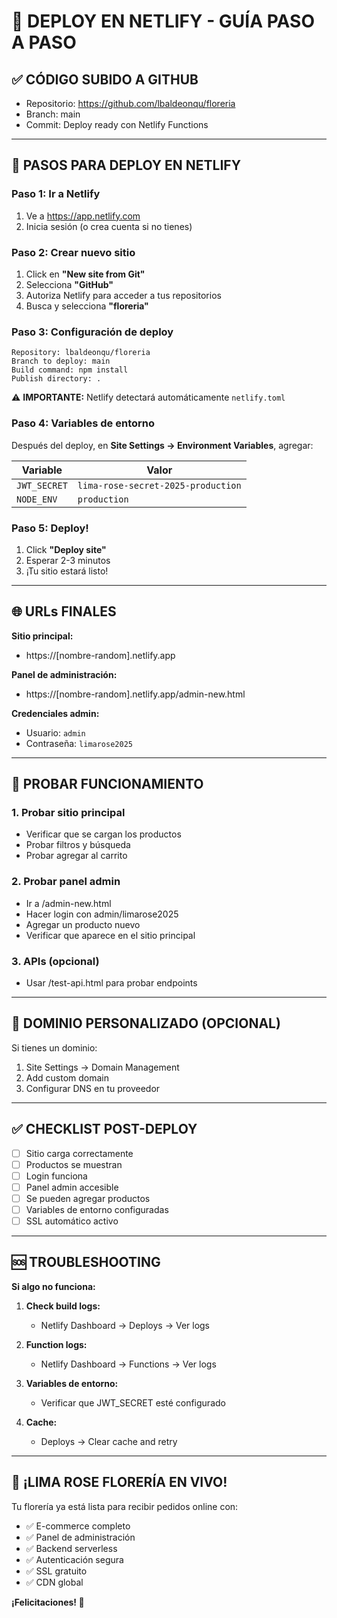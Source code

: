 # 🎉 DEPLOY EN NETLIFY - GUÍA PASO A PASO

## ✅ CÓDIGO SUBIDO A GITHUB
- Repositorio: https://github.com/lbaldeonqu/floreria
- Branch: main
- Commit: Deploy ready con Netlify Functions

---

## 🚀 PASOS PARA DEPLOY EN NETLIFY

### **Paso 1: Ir a Netlify**
1. Ve a https://app.netlify.com
2. Inicia sesión (o crea cuenta si no tienes)

### **Paso 2: Crear nuevo sitio**
1. Click en **"New site from Git"**
2. Selecciona **"GitHub"** 
3. Autoriza Netlify para acceder a tus repositorios
4. Busca y selecciona **"floreria"**

### **Paso 3: Configuración de deploy**
```
Repository: lbaldeonqu/floreria
Branch to deploy: main
Build command: npm install
Publish directory: .
```

⚠️ **IMPORTANTE:** Netlify detectará automáticamente `netlify.toml`

### **Paso 4: Variables de entorno**
Después del deploy, en **Site Settings → Environment Variables**, agregar:

| Variable | Valor |
|----------|-------|
| `JWT_SECRET` | `lima-rose-secret-2025-production` |
| `NODE_ENV` | `production` |

### **Paso 5: Deploy!**
1. Click **"Deploy site"**
2. Esperar 2-3 minutos
3. ¡Tu sitio estará listo!

---

## 🌐 URLs FINALES

**Sitio principal:**
- https://[nombre-random].netlify.app

**Panel de administración:**
- https://[nombre-random].netlify.app/admin-new.html

**Credenciales admin:**
- Usuario: `admin`
- Contraseña: `limarose2025`

---

## 🧪 PROBAR FUNCIONAMIENTO

### 1. Probar sitio principal
- Verificar que se cargan los productos
- Probar filtros y búsqueda
- Probar agregar al carrito

### 2. Probar panel admin
- Ir a /admin-new.html
- Hacer login con admin/limarose2025
- Agregar un producto nuevo
- Verificar que aparece en el sitio principal

### 3. APIs (opcional)
- Usar /test-api.html para probar endpoints

---

## 🎯 DOMINIO PERSONALIZADO (OPCIONAL)

Si tienes un dominio:
1. Site Settings → Domain Management
2. Add custom domain
3. Configurar DNS en tu proveedor

---

## ✅ CHECKLIST POST-DEPLOY

- [ ] Sitio carga correctamente
- [ ] Productos se muestran
- [ ] Login funciona
- [ ] Panel admin accesible
- [ ] Se pueden agregar productos
- [ ] Variables de entorno configuradas
- [ ] SSL automático activo

---

## 🆘 TROUBLESHOOTING

**Si algo no funciona:**

1. **Check build logs:**
   - Netlify Dashboard → Deploys → Ver logs

2. **Function logs:**
   - Netlify Dashboard → Functions → Ver logs

3. **Variables de entorno:**
   - Verificar que JWT_SECRET esté configurado

4. **Cache:**
   - Deploys → Clear cache and retry

---

## 🌹 ¡LIMA ROSE FLORERÍA EN VIVO!

Tu florería ya está lista para recibir pedidos online con:
- ✅ E-commerce completo
- ✅ Panel de administración
- ✅ Backend serverless
- ✅ Autenticación segura
- ✅ SSL gratuito
- ✅ CDN global

**¡Felicitaciones! 🎉**